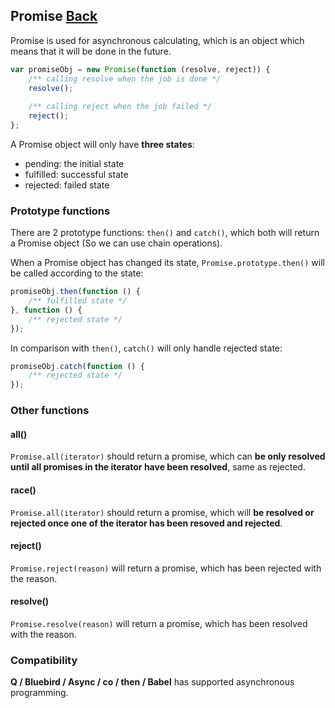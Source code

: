 ## Promise [Back](./../es6.md)

Promise is used for asynchronous calculating, which is an object which means that it will be done in the future.

```js
var promiseObj = new Promise(function (resolve, reject)) {
    /** calling resolve when the job is done */
    resolve();
    
    /** calling reject when the job failed */
    reject();
};
```

A Promise object will only have **three states**:

- pending: the initial state
- fulfilled: successful state
- rejected: failed state

### Prototype functions

There are 2 prototype functions: `then()` and `catch()`, which both will return a Promise object (So we can use chain operations).

When a Promise object has changed its state, `Promise.prototype.then()` will be called according to the state:

```js
promiseObj.then(function () {
    /** fulfilled state */
}, function () {
    /** rejected state */
});
```

In comparison with `then()`, `catch()` will only handle rejected state:

```js
promiseObj.catch(function () {
    /** rejected state */
});
```

### Other functions

#### all()

`Promise.all(iterator)` should return a promise, which can **be only resolved until all promises in the iterator have been resolved**, same as rejected.

#### race()

`Promise.all(iterator)` should return a promise, which will **be resolved or rejected once one of the iterator has been resoved and rejected**.

#### reject()

`Promise.reject(reason)` will return a promise, which has been rejected with the reason.

#### resolve()

`Promise.resolve(reason)` will return a promise, which has been resolved with the reason.

### Compatibility

**Q / Bluebird / Async / co / then / Babel** has supported asynchronous programming.